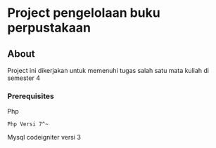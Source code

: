 # Project pengelolaan buku perpustakaan


## About <a name = "about"></a>
Project ini dikerjakan untuk memenuhi tugas salah satu mata kuliah di semester 4

### Prerequisites

Php

```
Php Versi 7^~
```
Mysql
codeigniter versi 3
